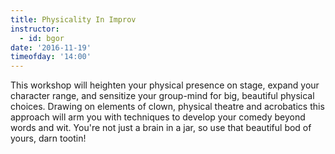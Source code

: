 ```yaml
---
title: Physicality In Improv
instructor:
  - id: bgor
date: '2016-11-19'
timeofday: '14:00'
---
```

This workshop will heighten your physical presence on stage, expand your character range, and sensitize your group-mind for big, beautiful physical choices. Drawing on elements of clown, physical theatre and acrobatics this approach will arm you with techniques to develop your comedy beyond words and wit. You're not just a brain in a jar, so use that beautiful bod of yours, darn tootin!
